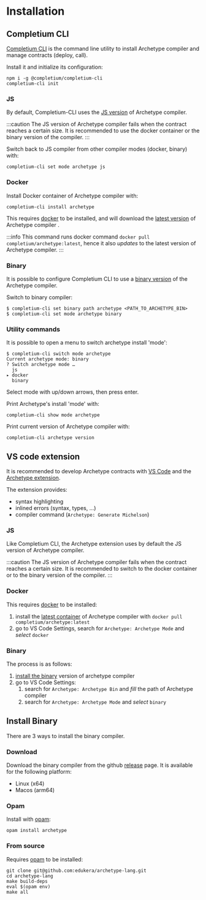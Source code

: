 # Installation

## Completium CLI

[Completium CLI](https://completium.com/docs/cli) is the command line utility to install Archetype compiler and manage contracts (deploy, call).

Install it and initialize its configuration:
```completium
npm i -g @completium/completium-cli
completium-cli init
```
### JS

By default, Completium-CLI uses the [JS version](https://www.npmjs.com/package/@completium/archetype) of Archetype compiler.

:::caution
The JS version of Archetype compiler fails when the contract reaches a certain size. It is recommended to use the docker container or the binary version of the compiler.
:::

Switch back to JS compiler from other compiler modes (docker, binary) with:
```completium
completium-cli set mode archetype js
```
### Docker

Install Docker container of Archetype compiler with:
```completium
completium-cli install archetype
```

This requires [docker](https://www.docker.com/products/docker-desktop/) to be installed, and will download the [latest version](https://hub.docker.com/r/completium/archetype) of Archetype compiler .

:::info
This command runs docker command `docker pull completium/archetype:latest`, hence it also *updates* to the latest version of Archetype compiler.
:::

### Binary

It is possible to configure Completium CLI to use a [binary version](/docs/installation#install-binary) of the Archetype compiler.

Switch to binary compiler:
```completium
$ completium-cli set binary path archetype <PATH_TO_ARCHETYPE_BIN>
$ completium-cli set mode archetype binary
```

### Utility commands

It is possible to open a menu to switch archetype install 'mode':
```completium
$ completium-cli switch mode archetype
Current archetype mode: binary
? Switch archetype mode …
  js
▸ docker
  binary
```

Select mode with up/down arrows, then press enter.

Print Archetype's install 'mode' with:
```completium
completium-cli show mode archetype
```

Print current version of Archetype compiler with:
```completium
completium-cli archetype version
```

## VS code extension

It is recommended to develop Archetype contracts with [VS Code](https://code.visualstudio.com) and the [Archetype extension](https://marketplace.visualstudio.com/items?itemName=edukera.archetype).

The extension provides:
* syntax highlighting
* inlined errors (syntax, types, ...)
* compiler command (`Archetype: Generate Michelson`)

### JS

Like Completium CLI, the Archetype extension uses by default the JS version of Archetype compiler.

:::caution
The JS version of Archetype compiler fails when the contract reaches a certain size. It is recommended to switch to the docker container or to the binary version of the compiler.
:::

### Docker

This requires [docker](https://www.docker.com/products/docker-desktop/) to be installed:
1. install the [latest container](https://hub.docker.com/r/completium/archetype) of Archetype compiler with `docker pull completium/archetype:latest`
2. go to VS Code Settings, search for `Archetype: Archetype Mode` and *select* `docker`

### Binary

The process is as follows:
1. [install the binary](/docs/installation#install-binary) version of archetype compiler
2. go to VS Code Settings:
    1. search for `Archetype: Archetype Bin` and *fill* the path of Archetype compiler
    2. search for `Archetype: Archetype Mode` and *select* `binary`

## Install Binary

There are 3 ways to install the binary compiler.

### Download

Download the binary compiler from the github [release](https://github.com/edukera/archetype-lang/releases/latest) page. It is available for the following platform:
* Linux (x64)
* Macos (arm64)

### Opam

Install with [opam](https://opam.ocaml.org/):
```completium
opam install archetype
```

### From source

Requires [opam](https://opam.ocaml.org/) to be installed:

```completium
git clone git@github.com:edukera/archetype-lang.git
cd archetype-lang
make build-deps
eval $(opam env)
make all
```
